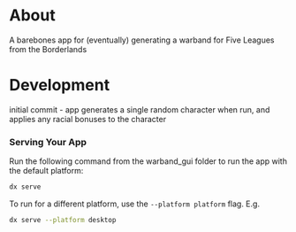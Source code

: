 # About

A barebones app for (eventually) generating a warband for Five Leagues from the Borderlands

# Development

initial commit - app generates a single random character when run, and applies any racial bonuses to the character


### Serving Your App

Run the following command from the warband_gui folder to run the app with the default platform:

```bash
dx serve
```

To run for a different platform, use the `--platform platform` flag. E.g.
```bash
dx serve --platform desktop
```

